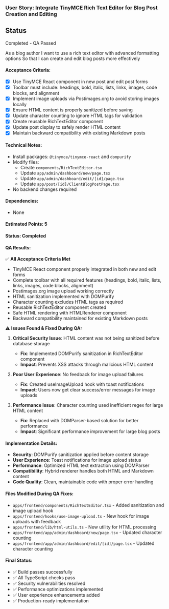 ### User Story: Integrate TinyMCE Rich Text Editor for Blog Post Creation and Editing

## Status
Completed - QA Passed

As a blog author
I want to use a rich text editor with advanced formatting options
So that I can create and edit blog posts more effectively

#### Acceptance Criteria:
- [x] Use TinyMCE React component in new post and edit post forms
- [x] Toolbar must include: headings, bold, italic, lists, links, images, code blocks, and alignment
- [x] Implement image uploads via Postimages.org to avoid storing images locally
- [x] Ensure HTML content is properly sanitized before saving
- [x] Update character counting to ignore HTML tags for validation
- [x] Create reusable RichTextEditor component
- [x] Update post display to safely render HTML content
- [x] Maintain backward compatibility with existing Markdown posts

#### Technical Notes:
- Install packages: `@tinymce/tinymce-react` and `dompurify`
- Modify files:
  - Create `components/RichTextEditor.tsx`
  - Update `app/admin/dashboard/new/page.tsx`
  - Update `app/admin/dashboard/edit/[id]/page.tsx`
  - Update `app/post/[id]/ClientBlogPostPage.tsx`
- No backend changes required

#### Dependencies:
- None

#### Estimated Points: 5

#### Status: Completed

#### QA Results:
✅ **All Acceptance Criteria Met**
- TinyMCE React component properly integrated in both new and edit forms
- Complete toolbar with all required features (headings, bold, italic, lists, links, images, code blocks, alignment)
- Postimages.org image upload working correctly
- HTML sanitization implemented with DOMPurify
- Character counting excludes HTML tags as required
- Reusable RichTextEditor component created
- Safe HTML rendering with HTMLRenderer component
- Backward compatibility maintained for existing Markdown posts

⚠️ **Issues Found & Fixed During QA:**
1. **Critical Security Issue**: HTML content was not being sanitized before database storage
   - **Fix**: Implemented DOMPurify sanitization in RichTextEditor component
   - **Impact**: Prevents XSS attacks through malicious HTML content

2. **Poor User Experience**: No feedback for image upload failures
   - **Fix**: Created useImageUpload hook with toast notifications
   - **Impact**: Users now get clear success/error messages for image uploads

3. **Performance Issue**: Character counting used inefficient regex for large HTML content
   - **Fix**: Replaced with DOMParser-based solution for better performance
   - **Impact**: Significant performance improvement for large blog posts

#### Implementation Details:
- **Security**: DOMPurify sanitization applied before content storage
- **User Experience**: Toast notifications for image upload status
- **Performance**: Optimized HTML text extraction using DOMParser
- **Compatibility**: Hybrid renderer handles both HTML and Markdown content
- **Code Quality**: Clean, maintainable code with proper error handling

#### Files Modified During QA Fixes:
- `apps/frontend/components/RichTextEditor.tsx` - Added sanitization and image upload hook
- `apps/frontend/hooks/use-image-upload.ts` - New hook for image uploads with feedback
- `apps/frontend/lib/html-utils.ts` - New utility for HTML processing
- `apps/frontend/app/admin/dashboard/new/page.tsx` - Updated character counting
- `apps/frontend/app/admin/dashboard/edit/[id]/page.tsx` - Updated character counting

#### Final Status:
- ✅ Build passes successfully
- ✅ All TypeScript checks pass
- ✅ Security vulnerabilities resolved
- ✅ Performance optimizations implemented
- ✅ User experience enhancements added
- ✅ Production-ready implementation
